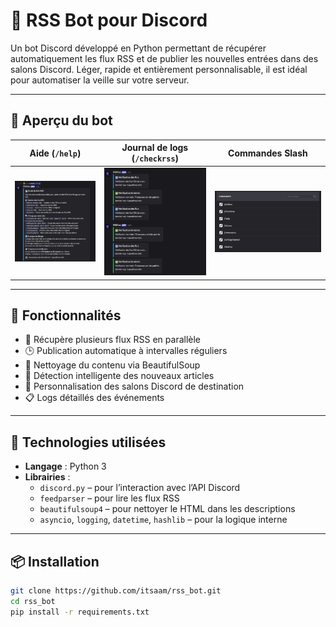 # 📰 RSS Bot pour Discord

Un bot Discord développé en Python permettant de récupérer automatiquement les flux RSS et de publier les nouvelles entrées dans des salons Discord. Léger, rapide et entièrement personnalisable, il est idéal pour automatiser la veille sur votre serveur.

---

## 📸 Aperçu du bot

| Aide (`/help`)                        | Journal de logs (`/checkrss`)               | Commandes Slash |
|--------------------------------------|---------------------------------------------|-----------------|
| ![help](./help.png)                  | ![log](./log.png)                            | ![commandes](./commandes.png) |

---

## 🚀 Fonctionnalités

- 📡 Récupère plusieurs flux RSS en parallèle  
- 🕒 Publication automatique à intervalles réguliers  
- 🧹 Nettoyage du contenu via BeautifulSoup  
- 🔄 Détection intelligente des nouveaux articles  
- 📌 Personnalisation des salons Discord de destination  
- 📋 Logs détaillés des événements  

---

## 🧰 Technologies utilisées

- **Langage** : Python 3  
- **Librairies** :
  - `discord.py` – pour l’interaction avec l’API Discord  
  - `feedparser` – pour lire les flux RSS  
  - `beautifulsoup4` – pour nettoyer le HTML dans les descriptions  
  - `asyncio`, `logging`, `datetime`, `hashlib` – pour la logique interne  

---

## 📦 Installation

```bash
git clone https://github.com/itsaam/rss_bot.git
cd rss_bot
pip install -r requirements.txt
